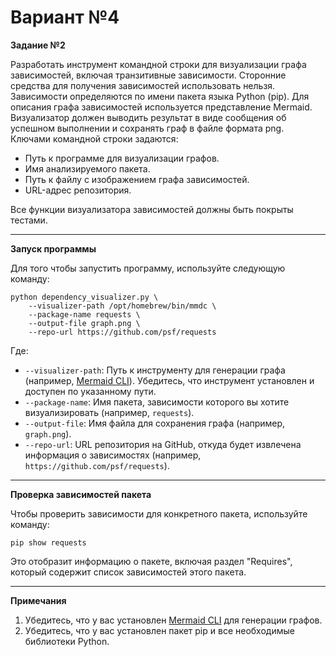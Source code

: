 # Вариант №4

**Задание №2**

Разработать инструмент командной строки для визуализации графа зависимостей, включая транзитивные зависимости. Сторонние средства для получения зависимостей использовать нельзя.
Зависимости определяются по имени пакета языка Python (pip). Для описания графа зависимостей используется представление Mermaid. Визуализатор должен выводить результат в виде сообщения об успешном выполнении и сохранять граф в файле формата png. Ключами командной строки задаются:
- Путь к программе для визуализации графов.
- Имя анализируемого пакета.
- Путь к файлу с изображением графа зависимостей.
- URL-адрес репозитория.

Все функции визуализатора зависимостей должны быть покрыты тестами.

----
**Запуск программы**

Для того чтобы запустить программу, используйте следующую команду:
```
python dependency_visualizer.py \
    --visualizer-path /opt/homebrew/bin/mmdc \
    --package-name requests \
    --output-file graph.png \
    --repo-url https://github.com/psf/requests
```
Где:

- ```--visualizer-path```: Путь к инструменту для генерации графа (например, [Mermaid CLI](https://github.com/mermaid-js/mermaid-cli)). Убедитесь, что инструмент установлен и доступен по указанному пути.
- ```--package-name```: Имя пакета, зависимости которого вы хотите визуализировать (например, ```requests```).
- ```--output-file```: Имя файла для сохранения графа (например, ```graph.png```).
- ```--repo-url```: URL репозитория на GitHub, откуда будет извлечена информация о зависимостях (например, ```https://github.com/psf/requests```).
----
**Проверка зависимостей пакета**

Чтобы проверить зависимости для конкретного пакета, используйте команду:
```
pip show requests
```
Это отобразит информацию о пакете, включая раздел "Requires", который содержит список зависимостей этого пакета.

----
**Примечания**

1. Убедитесь, что у вас установлен [Mermaid CLI](https://github.com/mermaid-js/mermaid-cli) для генерации графов.
2. Убедитесь, что у вас установлен пакет pip и все необходимые библиотеки Python.
